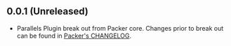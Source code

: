 ## 0.0.1 (Unreleased)

* Parallels Plugin break out from Packer core. Changes prior to break out can be found in [Packer's CHANGELOG](https://github.com/hashicorp/packer/blob/master/CHANGELOG.md).
